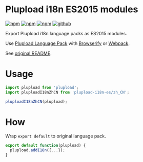 # Plupload i18n ES2015 modules

[![npm][npm-version]](npm)
[![npm][npm-downloads]](npm)
[![npm][npm-license]](npm)
[![github][github-issues]](github)

Export Plupload i18n language packs as ES2015 modules.

Use [Plupload Language Pack](plupload-language-pack) with [Browserify](browserify) or [Webpack](webpack).

See [original README](plupload).

# Usage

```js
import plupload from 'plupload';
import pluploadI18nZhCN from 'plupload-i18n-es/zh_CN';

pluploadI18nZhCN(plupload);
```

# How

Wrap `export default` to original language pack.

```js
export default function(plupload) {
  plupload.addI18n({...});
}
```

[npm]: https://www.npmjs.com/package/vue-fa
[npm-version]: https://img.shields.io/npm/v/vue-fa.svg
[npm-downloads]: https://img.shields.io/npm/dt/vue-fa.svg
[npm-license]: https://img.shields.io/npm/l/vue-fa.svg

[github]: https://github.com/Cweili/vue-fa
[github-issues]: https://img.shields.io/github/issues/Cweili/vue-fa.svg

[plupload]: https://github.com/moxiecode/plupload
[plupload-language-pack]: http://www.plupload.com/docs/Plupload-in-Your-Language
[browserify]: http://browserify.org/
[webpack]: https://webpack.js.org/
